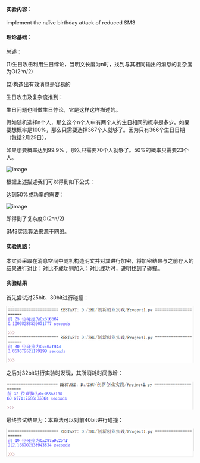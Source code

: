 #### 实验内容：
implement the naïve birthday attack of reduced SM3
#### 理论基础：
总述：

(1)生日攻击利用生日悖论，当明文长度为n时，找到与其相同输出的消息的复杂度为O(2^n/2)

(2)构造出有效消息是容易的

生日攻击及复杂度推到：

生日问题也叫做生日悖论，它是这样这样描述的。

假如随机选择n个人，那么这个n个人中有两个人的生日相同的概率是多少。如果要想概率是100%，那么只需要选择367个人就够了。因为只有366个生日日期（包括2月29日）。

如果想要概率达到99.9% ，那么只需要70个人就够了。50%的概率只需要23个人。

![image](https://github.com/Azzzting/homework-group-48/blob/main/Project1/img/5.png)

根据上述描述我们可以得到如下公式：

达到50%成功率的需要：

![image](https://github.com/Azzzting/homework-group-48/assets/138744150/669d00e2-d96f-4535-88e4-725e2612e85f)

即得到了复杂度O(2^n/2)

SM3实现算法来源于网络。

#### 实验思路：
本实验采取在消息空间中随机构造明文并对其进行加密，将加密结果与之前存入的结果进行对比：对比不成功则加入；对比成功时，说明找到了碰撞。
#### 实验结果
首先尝试对25bit、30bit进行碰撞：

![image](https://github.com/Azzzting/homework-group-48/blob/main/Project1/img/1.png)


之后对32bit进行实验时发现，其所消耗时间激增：

![image](https://github.com/Azzzting/homework-group-48/blob/main/Project1/img/2.png)


最终尝试结果为：本算法可以对前40bit进行碰撞：

![image](https://github.com/Azzzting/homework-group-48/blob/main/Project1/img/3.png)

